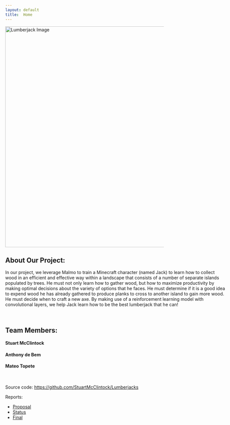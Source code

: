 ```yaml
---
layout: default
title:  Home
---
```


<img style="width:700px; height:auto" src="https://images.pexels.com/photos/4205986/pexels-photo-4205986.jpeg?auto=compress&cs=tinysrgb&dpr=3&h=750&w=1260" alt="Lumberjack Image">

<br>

<h2>About Our Project:</h2>
<p style="width:700px; height:auto">In our project, we leverage Malmo to train a Minecraft character (named Jack) to learn how to collect wood in an efficient and effective way within a landscape that consists of a number of separate islands populated by trees. He must not only learn how to gather wood, but how to maximize productivity by making optimal decisions about the variety of options that he faces. He must determine if it is a good idea to expend wood he has already gathered to produce planks to cross to another island to gain more wood. He must decide when to craft a new axe. By making use of a reinforcement learning model with convolutional layers, we help Jack learn how to be the best lumberjack that he can!</p>

<br>

<h2>Team Members:</h2>
<h4>Stuart McClintock</h4>
<h4>Anthony de Bem</h4>
<h4>Mateo Topete</h4>

<br>

Source code: https://github.com/StuartMcClintock/Lumberjacks


Reports:

- [Proposal](proposal.html)
- [Status](status.html)
- [Final](final.html)
